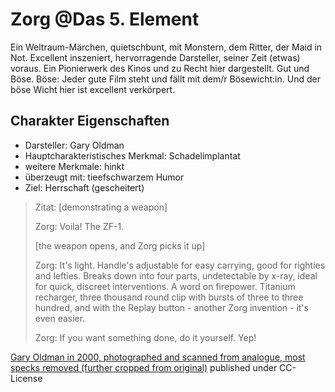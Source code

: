 # Zorg @Das 5. Element
Ein Weltraum-Märchen, quietschbunt, mit Monstern, dem Ritter, der Maid in Not. Excellent inszeniert, hervorragende Darsteller, seiner Zeit (etwas) voraus. Ein Pionierwerk des Kinos und zu Recht hier dargestellt. Gut und Böse. Böse: Jeder gute Film steht und fällt mit dem/r Bösewicht:in. Und der böse Wicht hier ist excellent verkörpert.

## Charakter Eigenschaften
* Darsteller: Gary Oldman
* Hauptcharakteristisches Merkmal: Schadelimplantat
* weitere Merkmale: hinkt
* überzeugt mit: tieefschwarzem Humor
* Ziel: Herrschaft (gescheitert)

> Zitat:
> [demonstrating a weapon]
> 
> Zorg: Voila! The ZF-1.
>
> [the weapon opens, and Zorg picks it up]
>
> Zorg: It's light. Handle's adjustable for easy carrying, good for righties and lefties. Breaks down into four parts, undetectable by x-ray, ideal for quick, discreet interventions. A word on firepower. Titanium recharger, three thousand round clip with bursts of three to three hundred, and with the Replay button - another Zorg invention - it's even easier.
>
> Zorg: If you want something done, do it yourself. Yep!

[Gary Oldman in 2000, photographed and scanned from analogue, most specks removed (further cropped from original)](https://commons.wikimedia.org/wiki/File:Gary_Oldman_in_2017_(36334517524).jpg#/media/File:Gary_Oldman_in_2017_(36334517524).jpg) published under CC-License
